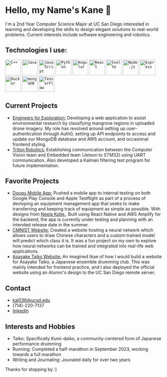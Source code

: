 # Hello, my Name's Kane 👋

I'm a 2nd Year Computer Science Major at UC San Diego interested in learning and developing the skills to design elegant solutions to real-world problems. Current interests include software engineering and robotics.

## Technologies I use:
<code><img width="50" src="https://user-images.githubusercontent.com/25181517/192106073-90fffafe-3562-4ff9-a37e-c77a2da0ff58.png" alt="C++" title="C++"/></code>
<code><img width="50" src="https://user-images.githubusercontent.com/25181517/117201156-9a724800-adec-11eb-9a9d-3cd0f67da4bc.png" alt="Java" title="Java"/></code>
<code><img width="50" src="https://user-images.githubusercontent.com/25181517/117447155-6a868a00-af3d-11eb-9cfe-245df15c9f3f.png" alt="JavaScript" title="JavaScript"/></code>
<code><img width="50" src="https://user-images.githubusercontent.com/25181517/183423507-c056a6f9-1ba8-4312-a350-19bcbc5a8697.png" alt="Python" title="Python"/></code>
<code><img width="50" src="https://user-images.githubusercontent.com/25181517/183890595-779a7e64-3f43-4634-bad2-eceef4e80268.png" alt="Angular" title="Angular"/></code>
<code><img width="50" src="https://user-images.githubusercontent.com/25181517/183897015-94a058a6-b86e-4e42-a37f-bf92061753e5.png" alt="React" title="React"/></code>
<code><img width="50" src="https://github.com/marwin1991/profile-technology-icons/assets/136815194/e56b5093-2f58-40cc-b194-5bdde41077b5" alt="Svelte" title="Svelte"/></code>
<code><img width="50" src="https://user-images.githubusercontent.com/25181517/183568594-85e280a7-0d7e-4d1a-9028-c8c2209e073c.png" alt="Node.js" title="Node.js"/></code>
<code><img width="50" src="https://user-images.githubusercontent.com/25181517/183859966-a3462d8d-1bc7-4880-b353-e2cbed900ed6.png" alt="Express" title="Express"/></code>
<code><img width="50" src="https://user-images.githubusercontent.com/25181517/117207330-263ba280-adf4-11eb-9b97-0ac5b40bc3be.png" alt="Docker" title="Docker"/></code>
<code><img width="50" src="https://user-images.githubusercontent.com/25181517/182884177-d48a8579-2cd0-447a-b9a6-ffc7cb02560e.png" alt="mongoDB" title="mongoDB"/></code>
<code><img width="50" src="https://user-images.githubusercontent.com/25181517/223639822-2a01e63a-a7f9-4a39-8930-61431541bc06.png" alt="TensorFlow" title="TensorFlow"/></code>


## Current Projects
- [Engineers for Exploration:](https://github.com/UCSD-E4E/MMICT) Developing a web application to assist environmental research by classifying mangrove regions in uploaded drone imagery. My role has revolved around setting up user-authentication through Auth0, setting up API endpoints to access and update our MongoDB database and AWS account, and occasional frontend styling. 
- [Triton Robotics:](https://github.com/Triton-Robotics/TR-CV-2024.git) Establishing communication between the Computer Vision team and Embedded team (Jetson to STM32) using UART communication. Also developed a Kalman filtering test program for future implementation.

## Favorite Projects
- [Dougu Mobile App:](https://github.com/Li-Kane/Dougu) Pushed a mobile app to internal testing on both Google Play Console and Apple Testflight as part of a process of devloping an equipment management app that seeks to make transferring and keeping track of equipment as simple as possible. With designs from [Neela Kolte.](https://www.behance.net/neelakolte). Built using React Native and AWS Amplify for the backend, the app is currently under testing and planning with an intended release date in the summer.
- [CMNIST Website:](https://cmnist-website.vercel.app/) Created a website hosting a neural network which allows users to draw Chinese characters and a custom trained model will predict which class it is. It was a fun project on my own to explore how neural networks can be trained and integrated into real-life web applications.
- [Asayake Taiko Website:](https://asayaketaiko.ucsd.edu/) An imagined tkae of how I would build a website for Asayake Taiko, a Japanese ensemble drumming club. This was mainly intended for frontend practice, and I also deployed the official website using an Alumni's design to the UC San Diego remote server.

## Contact
- kal036@ucsd.edu
- (714)-220-7137
- [linkedIn](linkedin.com/in/kane-li-b5153125b)

## Interests and Hobbies
- Taiko: Specifically Kumi-daiko, a community-centered form of Japanese performance drumming
- Running: Completed a half-marathon in September 2023, working towards a full marathon
- Writing and Journaling: Jounaled daily for over two years

Thanks for stopping by :)

<!--
**Li-Kane/Li-Kane** is a ✨ _special_ ✨ repository because its `README.md` (this file) appears on your GitHub profile.

Here are some ideas to get you started:

- 🔭 I’m currently working on ...
- 🌱 I’m currently learning ...
- 👯 I’m looking to collaborate on ...
- 🤔 I’m looking for help with ...
- 💬 Ask me about ...
- 📫 How to reach me: ...
- 😄 Pronouns: ...
- ⚡ Fun fact: ...
-->
